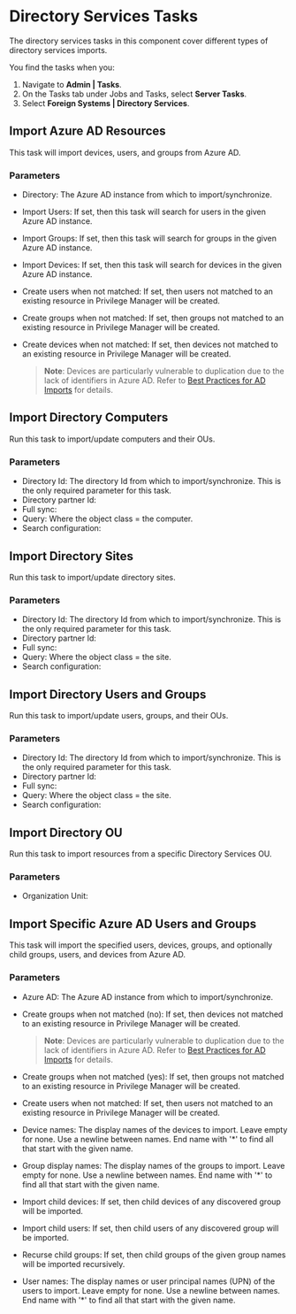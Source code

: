 [title]: # (Directory Services)
[tags]: # (foreign systems)
[priority]: # (3)

# Directory Services Tasks

The directory services tasks in this component cover different types of directory services imports.

You find the tasks when you:

1. Navigate to __Admin | Tasks__.
1. On the Tasks tab under Jobs and Tasks, select __Server Tasks__.
1. Select __Foreign Systems | Directory Services__.

## Import Azure AD Resources

This task will import devices, users, and groups from Azure AD.

### Parameters

* Directory: The Azure AD instance from which to import/synchronize.
* Import Users: If set, then this task will search for users in the given Azure AD instance.
* Import Groups: If set, then this task will search for groups in the given Azure AD instance.
* Import Devices: If set, then this task will search for devices in the given Azure AD instance.
* Create users when not matched: If set, then users not matched to an existing resource in Privilege Manager will be created.
* Create groups when not matched: If set, then groups not matched to an existing resource in Privilege Manager will be created.
* Create devices when not matched: If set, then devices not matched to an existing resource in Privilege Manager will be created.

  >**Note**: Devices are particularly vulnerable to duplication due to the lack of identifiers in Azure AD. Refer to [Best Practices for AD Imports](../../../how-to/best-practices/ad-import/index.md) for details.

## Import Directory Computers

Run this task to import/update computers and their OUs.

### Parameters

* Directory Id: The directory Id from which to import/synchronize. This is the only required parameter for this task.
* Directory partner Id:
* Full sync:
* Query: Where the object class = the computer.
* Search configuration:

## Import Directory Sites

Run this task to import/update directory sites.

### Parameters

* Directory Id: The directory Id from which to import/synchronize. This is the only required parameter for this task.
* Directory partner Id:
* Full sync:
* Query: Where the object class = the site.
* Search configuration:

## Import Directory Users and Groups

Run this task to import/update users, groups, and their OUs.

### Parameters

* Directory Id: The directory Id from which to import/synchronize. This is the only required parameter for this task.
* Directory partner Id:
* Full sync:
* Query: Where the object class = the site.
* Search configuration:

## Import Directory OU

Run this task to import resources from a specific Directory Services OU.

### Parameters

* Organization Unit:

## Import Specific Azure AD Users and Groups

This task will import the specified users, devices, groups, and optionally child groups, users, and devices from Azure AD.

### Parameters

* Azure AD: The Azure AD instance from which to import/synchronize.
* Create groups when not matched (no): If set, then devices not matched to an existing resource in Privilege Manager will be created.

  >**Note**: Devices are particularly vulnerable to duplication due to the lack of identifiers in Azure AD. Refer to [Best Practices for AD Imports](../../../how-to/best-practices/ad-import/index.md) for details.
* Create groups when not matched (yes): If set, then groups not matched to an existing resource in Privilege Manager will be created.
* Create users when not matched: If set, then users not matched to an existing resource in Privilege Manager will be created.
* Device names: The display names of the devices to import. Leave empty for none. Use a newline between names. End name with '*' to find all that start with the given name.
* Group display names: The display names of the groups to import. Leave empty for none. Use a newline between names. End name with '*' to find all that start with the given name.
* Import child devices: If set, then child devices of any discovered group will be imported.
* Import child users: If set, then child users of any discovered group will be imported.
* Recurse child groups: If set, then child groups of the given group names will be imported recursively.
* User names: The display names or user principal names (UPN) of the users to import. Leave empty for none. Use a newline between names. End name with '*' to find all that start with the given name.
